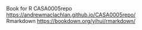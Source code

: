 Book for R
CASA0005repo   https://andrewmaclachlan.github.io/CASA0005repo/ <br>
Rmarkdown      https://bookdown.org/yihui/rmarkdown/
